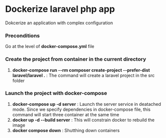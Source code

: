# Dockerize laravel php app

Dokcerize an application with complex configuration
### Preconditions
Go at the level of **docker-compose.yml** file

### Create the project from container in the current directory

1. **docker-compose run --rm composer create-project --prefer-dist laravel/laravel .** : The command  will create a laravel project  in the src folder

### Launch the project with docker-compose

1. **docker-compose up -d server** : Launch the server service in deatached mode. Since we specify dependencies in docker-compose file, this command will start three container at the same time
1. **docker up -d --build server** : This  will constrain docker to rebuild the image
1. **docker compose down** : Shutthing down containers

